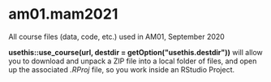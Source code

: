 # am01.mam2021

All course files (data, code, etc.) used in AM01, September 2020

**usethis::use_course(url, destdir = getOption("usethis.destdir"))** will allow you to download and unpack a ZIP file into a local folder of files, and open up the associated *.RProj* file, so you work inside an RStudio Project. 
